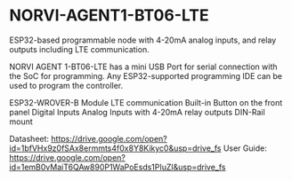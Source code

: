 # NORVI-AGENT1-BT06-LTE
ESP32-based programmable node with 4-20mA analog inputs, and relay outputs including LTE communication.

NORVI AGENT 1-BT06-LTE has a mini USB Port for serial connection with the SoC for programming. 
Any ESP32-supported programming IDE can be used to program the controller.

ESP32-WROVER-B Module
LTE communication
Built-in Button on the front panel
Digital Inputs
Analog Inputs with 4-20mA
relay outputs
DIN-Rail mount

Datasheet:   https://drive.google.com/open?id=1bfVHx9z0fSAx8ermmts4f0x8Y8Kikyc0&usp=drive_fs
User Guide:  https://drive.google.com/open?id=1emB0vMaiT6QAw890P1WaPoEsds1PIuZl&usp=drive_fs
